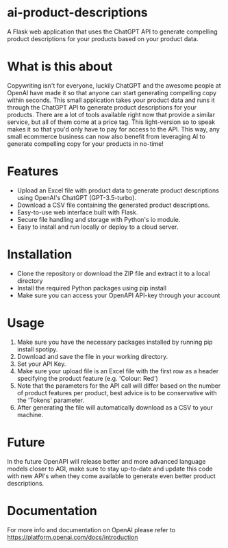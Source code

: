 # ai-product-descriptions
A Flask web application that uses the ChatGPT API to generate compelling product descriptions for your products based on your product data.

# What is this about
Copywriting isn't for everyone, luckily ChatGPT and the awesome people at OpenAI have made it so that anyone can start generating compelling copy within seconds. This small application takes your product data and runs it through the ChatGPT API to generate product descriptions for your products. There are a lot of tools available right now that provide a similar service, but all of them come at a price tag. This light-version so to speak makes it so that you'd only have to pay for access to the API. This way, any small ecommerce business can now also benefit from leveraging AI to generate compelling copy for your products in no-time!

# Features
* Upload an Excel file with product data to generate product descriptions using OpenAI's ChatGPT (GPT-3.5-turbo).
* Download a CSV file containing the generated product descriptions.
* Easy-to-use web interface built with Flask.
* Secure file handling and storage with Python's io module.
* Easy to install and run locally or deploy to a cloud server.

# Installation
* Clone the repository or download the ZIP file and extract it to a local directory
* Install the required Python packages using pip install
* Make sure you can access your OpenAPI API-key through your account

# Usage
1. Make sure you have the necessary packages installed by running pip install spotipy.
2. Download and save the file in your working directory.
3. Set your API Key. 
4. Make sure your upload file is an Excel file with the first row as a header specifying the product feature (e.g. 'Colour: Red')
5. Note that the parameters for the API call will differ based on the number of product features per product, best advice is to be conservative with the 'Tokens' parameter.
6. After generating the file will automatically download as a CSV to your machine.


# Future
In the future OpenAPI will release better and more advanced language models closer to AGI, make sure to stay up-to-date and update this code with new API's when they come available to generate even better product descriptions.

# Documentation
For more info and documentation on OpenAI please refer to https://platform.openai.com/docs/introduction
